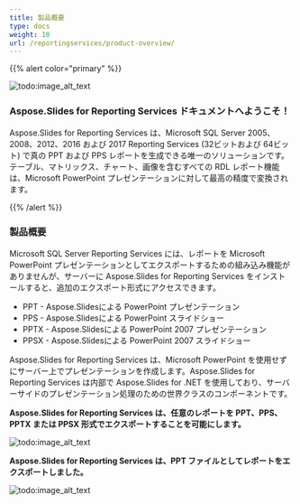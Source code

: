 ```yaml
---
title: 製品概要
type: docs
weight: 10
url: /reportingservices/product-overview/
---
```


{{% alert color="primary" %}} 

![todo:image_alt_text](product-overview_1.png)
### **Aspose.Slides for Reporting Services ドキュメントへようこそ！**
Aspose.Slides for Reporting Services は、Microsoft SQL Server 2005、2008、2012、2016 および 2017 Reporting Services (32ビットおよび 64ビット) で真の PPT および PPS レポートを生成できる唯一のソリューションです。テーブル、マトリックス、チャート、画像を含むすべての RDL レポート機能は、Microsoft PowerPoint プレゼンテーションに対して最高の精度で変換されます。

{{% /alert %}} 
### **製品概要**
Microsoft SQL Server Reporting Services には、レポートを Microsoft PowerPoint プレゼンテーションとしてエクスポートするための組み込み機能がありませんが、サーバーに Aspose.Slides for Reporting Services をインストールすると、追加のエクスポート形式にアクセスできます。

- PPT - Aspose.Slidesによる PowerPoint プレゼンテーション
- PPS - Aspose.Slidesによる PowerPoint スライドショー
- PPTX - Aspose.Slidesによる PowerPoint 2007 プレゼンテーション
- PPSX - Aspose.Slidesによる PowerPoint 2007 スライドショー

Aspose.Slides for Reporting Services は、Microsoft PowerPoint を使用せずにサーバー上でプレゼンテーションを作成します。Aspose.Slides for Reporting Services は内部で Aspose.Slides for .NET を使用しており、サーバーサイドのプレゼンテーション処理のための世界クラスのコンポーネントです。

**Aspose.Slides for Reporting Services は、任意のレポートを PPT、PPS、PPTX または PPSX 形式でエクスポートすることを可能にします。** 

![todo:image_alt_text](product-overview_2.png)

**Aspose.Slides for Reporting Services は、PPT ファイルとしてレポートをエクスポートしました。** 

![todo:image_alt_text](product-overview_3.png)
